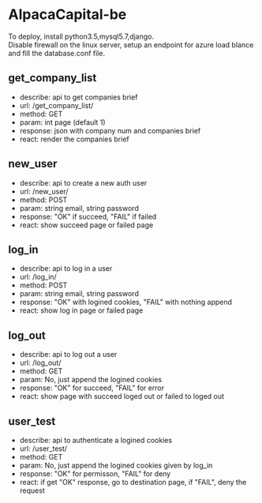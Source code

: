 # AlpacaCapital-be   
To deploy, install python3.5,mysql5.7,django.   
Disable firewall on the linux server, setup an endpoint for azure load blance and fill the database.conf file.   
## get_company_list   
* describe: api to get companies brief   
* url: /get_company_list/   
* method: GET   
* param: int page (default 1)   
* response: json with company num and companies brief   
* react: render the companies brief   
## new_user   
* describe: api to create a new auth user   
* url: /new_user/   
* method: POST   
* param: string email, string password   
* response: "OK" if succeed, "FAIL" if failed   
* react: show succeed page or failed page   
## log_in   
* describe: api to log in a user   
* url: /log_in/   
* method: POST   
* param: string email, string password   
* response: "OK" with logined cookies, "FAIL" with nothing append   
* react: show log in page or failed page   
## log_out   
* describe: api to log out a user   
* url: /log_out/   
* method: GET   
* param: No, just append the logined cookies   
* response: "OK" for succeed, "FAIL" for error   
* react: show page with succeed loged out or failed to loged out   

## user_test   
* describe: api to authenticate a logined cookies   
* url: /user_test/   
* method: GET   
* param: No, just append the logined cookies given by log_in   
* response: "OK" for permisson, "FAIL" for deny   
* react: if get "OK" response, go to destination page, if "FAIL", deny the request   
